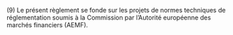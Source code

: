 (9) Le présent règlement se fonde sur les projets de normes techniques de réglementation soumis à la Commission par l’Autorité européenne des marchés financiers (AEMF).